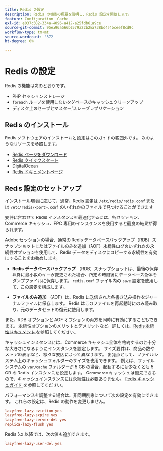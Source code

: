 ```yaml
---
title: Redis の設定
description: Redis の機能の概要を説明し、Redis 設定を開始します。
feature: Configuration, Cache
exl-id: e037c382-334a-4096-a417-a25fdb61a9ce
source-git-commit: 95ea96a566b0579a22b2ba738bd4a4bceef8cd9c
workflow-type: tm+mt
source-wordcount: '372'
ht-degree: 0%

---
```


# Redis の設定

Redis の機能は次のとおりです。

- PHP セッションストレージ
- `foreach` ループを使用しないタグベースのキャッシュクリーンアップ
- ディスク上のセーブとマスター/スレーブレプリケーション

## Redis のインストール

Redis ソフトウェアのインストールと設定はこのガイドの範囲外です。 次のようなリソースを参照します。

- [Redis ページをダウンロード ](https://redis.io/download)
- [Redis クイックスタート ](https://redis.io/docs/getting-started/)
- [DigitalOcean](https://www.digitalocean.com/community/tutorials/how-to-install-and-use-redis)
- [Redis ドキュメントページ ](https://redis.io/docs)

## Redis 設定のセットアップ

インストール環境に応じて、通常、Redis 設定は `/etc/redis/redis.conf` または `/etc/redis/<port>.conf` のいずれかのファイルで見つけることができます

要件に合わせて Redis インスタンスを最適化するには、各セッション、Commerce キャッシュ、FPC 専用のインスタンスを使用すると最良の結果が得られます。

Adobe セッションの場合、通常の Redis データベースバックアップ（RDB）スナップショットまたはファイルのみを追加（AOF）永続性ログのいずれかの永続性オプションを使用して、Redis データをディスクにコピーする永続性を有効にすることをお勧めします。

- **Redis データベースバックアップ** （RDB）スナップショットは、最後の保存以降に最小数のキーが変更された場合、所定の時間後にデータベース全体をダンプファイルに保存します。 `redis.conf` ファイル内の `save` 設定を使用して、この設定を構成します。

- **ファイルのみ追加** （AOF）は、Redis に送信された各書き込み操作をジャーナルファイルに保存します。 Redis はこのファイルを再起動時にのみ読み取り、元のデータセットの復元に使用します。

また、RDB オプションと AOF オプションの両方を同時に有効にすることもできます。 永続性オプションのメリットとデメリットなど、詳しくは、[Redis 永続性ドキュメント ](https://redis.io/topics/persistence) を参照してください。

キャッシュインスタンスには、Commerce キャッシュ全体を格納するのに十分な大きさになるようにインスタンスを設定します。 サイズ要件は、商品の数やストアの表示など、様々な要因によって異なります。 出発点として、ファイルシステム上のキャッシュフォルダーのサイズを使用できます。 例えば、ファイルシステムの `var/cache` フォルダーが 5 GB の場合、起動するには少なくとも 5 GB の Redis インスタンスを設定します。 Commerce キャッシュは復元できるので、キャッシュインスタンスには永続性は必要ありません。 [Redis キャッシュガイド ](https://redis.io/docs/latest/develop/use/) を参照してください。

パフォーマンスを調整する場合は、非同期削除について次の設定を有効にできます。 これらの設定は、Redis の動作を変更しません。

```ini
lazyfree-lazy-eviction yes
lazyfree-lazy-expire yes
lazyfree-lazy-server-del yes
replica-lazy-flush yes
```

Redis 6.x 以降では、次の値も追加できます。

```ini
lazyfree-lazy-user-del yes
```
